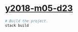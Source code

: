# [y2018-m05-d23][]


``` sh
# Build the project.
stack build
```

[y2018-m05-d23]: https://github.com/jship/haskell-beginners/y2018-m05-d23
